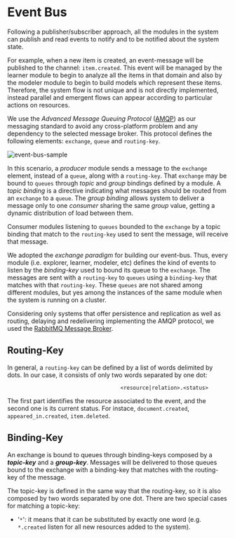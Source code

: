 # Event Bus
Following a publisher/subscriber approach, all the modules in the system can publish and read  events to notify and to be notified about the system state. 

For example, when a new item is created, an event-message will be published to the channel:  `item.created`. This event will be managed by the learner module to begin to analyze all the  items in that domain and also by the modeler module to begin to build models which represent  these items. Therefore, the system flow is not unique and is not directly implemented, instead  parallel and emergent flows can appear according to particular actions on resources. 

We use the *Advanced Message Queuing Protocol* ([AMQP](http://www.amqp.org/)) as our messaging standard to avoid any  cross-platform problem and any dependency to the selected message broker. This protocol defines  the following elements: `exchange`, `queue` and `routing-key`. 


![event-bus-sample](https://dl.dropboxusercontent.com/u/299257/librairy/figures/event-bus-sample.png)

In this scenario, a *producer* module sends a message to the `exchange` element, instead of a `queue`,  along with a `routing-key`. That `exchange` may be bound to `queues` through *topic* and *group* bindings defined by a module. A *topic binding* is a directive indicating what messages should be routed from an `exchange` to a `queue`. The *group binding* allows system to deliver a message only  to one *consumer* sharing the same *group* value, getting a dynamic distribution of load between them. 

Consumer  modules  listening  to  `queues`  bounded  to  the  `exchange`  by  a  topic  binding  that  match  to the `routing-key` used to sent the message, will receive that message. 

We adopted the *exchange paradigm* for building our event-bus. Thus, every module (i.e. explorer, learner,  modeler, etc) defines the kind of events to listen by the *binding-key* used to bound its queue to the  `exchange`. The messages are sent with a `routing-key` to `queues` using a `binding-key` that matches with  that  `routing-key`.  These  `queues`  are  not  shared  among  different  modules,  but  yes  among  the  instances of the same module when the system is running on a cluster.

Considering  only  systems  that  offer  persistence  and  replication  as  well  as  routing,  delaying  and  redelivering implementing the AMQP protocol, we used the [RabbitMQ Message Broker](http://www.rabbitmq.com/).

## Routing-Key
In general, a `routing-key` can be defined by a list of words delimited by dots. In our case, it consists of only two words separated by one dot:

```
                                    <resource|relation>.<status>
```
The first part identifies the resource associated to the event, and the second one is its current status. For instace, `document.created`, `appeared_in.created`, `item.deleted`. 

## Binding-Key
An  exchange  is  bound  to  queues  through  binding-keys  composed  by  a  ***topic-key***  and  a  ***group-key***.  Messages will be delivered to those queues bound to the exchange with a binding-key that matches  with the routing-key of the message. 

The topic-key is defined in the same way that the routing-key, so it is also composed by two words separated by one dot. There are two special cases for matching a topic-key:  
* '`*`': it means that it can be substituted by exactly one word (e.g. `*.created` listen for all new resources added to the system). 
